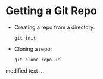# Getting a Git Repo

-   Creating a repo from a directory:
    
        git init
-   Cloning a repo:
    
        git clone repo_url

modified text ... 